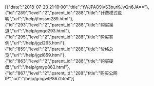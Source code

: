 [{"date":"2018-07-23 21:10:00","title":"tWJPAO9lvS3burKJvQn6JA=="},{"id":"289","level":"2","parent_id":"288","title":"计费模式说明","url":"/help/jfmssm289.html"},{"id":"293","level":"2","parent_id":"288","title":"购买渠道","url":"/help/gmqd293.html"},{"id":"295","level":"2","parent_id":"288","title":"购买实例","url":"/help/jgzl295.html"},{"id":"859","level":"2","parent_id":"288","title":"价格总览","url":"/help/jgzl859.html"},{"id":"863","level":"2","parent_id":"288","title":"购买硬盘","url":"/help/gmyp863.html"},{"id":"867","level":"2","parent_id":"288","title":"购买公网IP","url":"/help/gmgwIP867.html"}]